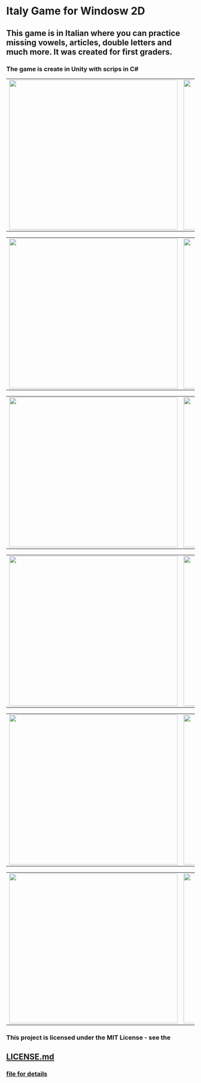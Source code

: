 # Italy Game for Windosw 2D

<h2>This game is in Italian where you can practice missing vowels, articles, double letters and much more. It was created for first graders. </h2>
<h3>The game is create in Unity with scrips in C#</h3>

<table>
  <tr>
    <td>
  <img src="https://user-images.githubusercontent.com/52591976/219010325-d525cd67-07b0-44a1-a9be-8d42cdf47877.png" width="450" height="400">
    </td>
    <td>
  <img src="https://user-images.githubusercontent.com/52591976/219010755-9be94422-5ef3-4d98-bc40-d6f0475f11a7.png" width="450" height="400">
    </td>
</tr>
</table>  

<table>
  <tr>
    <td>
  <img src="https://user-images.githubusercontent.com/52591976/219016532-ca6f3749-967f-42c9-aa8a-fa891e011fd9.png" width="450" height="400">
    </td>
    <td>
  <img src="https://user-images.githubusercontent.com/52591976/219016540-9a19ff7f-fd8f-49d4-aad9-3463eba366a4.png" width="450" height="400">
    </td>
</tr>
</table> 

<table>
  <tr>
    <td>
  <img src="https://user-images.githubusercontent.com/52591976/219016755-3f7b1f06-7464-452d-8403-8f784780a33d.png" width="450" height="400">
    </td>
    <td>
  <img src="https://user-images.githubusercontent.com/52591976/219016763-97915a5f-bb3d-4944-b6e4-ea801d23ef71.png" width="450" height="400">
    </td>
</tr>
</table> 

<table>
  <tr>
    <td>
  <img src="https://user-images.githubusercontent.com/52591976/219017389-fc659598-3a63-4cd3-ae2e-34a82c679c40.png" width="450" height="400">
    </td>
    <td>
  <img src="https://user-images.githubusercontent.com/52591976/219017395-c73c7619-2434-4ab6-9068-d716dde22adf.png" width="450" height="400">
    </td>
</tr>
</table> 

<table>
  <tr>
    <td>
  <img src="https://user-images.githubusercontent.com/52591976/219017409-2157d023-50e2-435a-a135-f25cb279d188.png" width="450" height="400">
    </td>
    <td>
  <img src="https://user-images.githubusercontent.com/52591976/219017423-f79bcf3d-a153-4adc-b675-9baafdea4114.png" width="450" height="400">
    </td>
</tr>
</table> 

<table>
  <tr>
    <td>
  <img src="https://user-images.githubusercontent.com/52591976/219017437-c4bc283b-b52f-4c63-b606-4db71f21d574.png" width="450" height="400">
    </td>
    <td>
  <img src="https://user-images.githubusercontent.com/52591976/219017458-c4355587-1e92-4932-b61d-5a87dfee4606.png" width="450" height="400">
    </td>
</tr>
</table> 
<p>
  <h3> This project is licensed under the MIT License - see the</h3>
  <h2><a href="https://github.com/BlueButterflies/ItalyGame/blob/main/LICENSE">LICENSE.md</h2> <h3>file for details </h3>
  </p>

 
